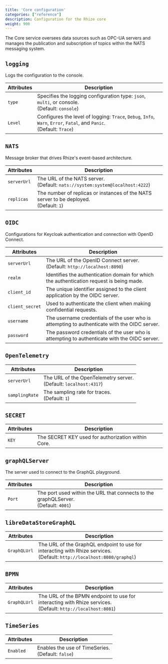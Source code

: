 ```yaml
---
title: 'Core configuration'
categories: ["reference"]
description: Configuration for the Rhize core
weight: 900
---
```


 The Core service oversees data sources such as OPC-UA servers and manages the publication and subscription of topics within the NATS messaging system.

## `logging`

 Logs the configuration to the console.

| Attributes          | Description                                                                                                                                                                                    |
|---------------------|------------------------------------------------------------------------------------------------------------------------------------------------------------------------------------------------|
| `type`              | Specifies the logging configuration type: `json`, `multi`, or console. <br />(Default: `console`)                                                                                   |                                                                                                                                                 
| `Level`             | Configures the level of logging: `Trace`, `Debug`, `Info`, `Warn`, `Error`, `Fatal`, and `Panic`. <br />(Default: `Trace`)                                                                     |

## `NATS`

 Message broker that drives Rhize's event-based architecture.

| Attributes          | Description                                                                                                                                                                                    |
|---------------------|------------------------------------------------------------------------------------------------------------------------------------------------------------------------------------------------|
| `serverUrl`         | The URL of the NATS server. <br />(Default: `nats://system:system@localhost:4222`)       |                                                                                                                                                 
| `replicas`          | The number of replicas or instances of the NATS server to be deployed. <br />(Default: `1`)                                                                                                    |


## `OIDC`

 Configurations for Keycloak authentication and connection with OpenID Connect.

| Attributes          | Description                                                                                                                                                                                    |
|---------------------|------------------------------------------------------------------------------------------------------------------------------------------------------------------------------------------------|
| `serverUrl`         | The URL of the OpenID Connect server. <br />(Default: `http://localhost:8090`)    |                                                                                                                    
| `realm`             | Identifies the authentication domain for which the authentication request is being made.                                                                              |
| `client_id`         | The unique identifier assigned to the client application by the OIDC server.                                                                                      |
| `client_secret`     | Used to authenticate the client when making confidential requests.                                                                       |
| `username`          | The username credentials of the user who is attempting to authenticate with the OIDC server.                                                           |
| `password`          | The password credentials of the user who is attempting to authenticate with the OIDC server.                                                                         |

## `OpenTelemetry`

| Attributes          | Description                                                                                                                                                                                    |
|---------------------|------------------------------------------------------------------------------------------------------------------------------------------------------------------------------------------------|
| `serverUrl`         | The URL of the OpenTelemetry server. <br />(Default: `localhost:4317`)                                                                                                                         | 
| `samplingRate`      | The sampling rate for traces. <br />(Default: `1`)                                                                                                                                         | 

## `SECRET`

| Attributes          | Description                                                                                                                                                                                    |
|---------------------|------------------------------------------------------------------------------------------------------------------------------------------------------------------------------------------------|
| `KEY`               | The SECRET KEY used for authorization within Core.       |                                                                                                                                                 

## `graphQLServer`

 The server used to connect to the GraphQL playground.

| Attributes          | Description                                                                                                                                                                                    |
|---------------------|------------------------------------------------------------------------------------------------------------------------------------------------------------------------------------------------|
| `Port`              | The port used within the URL that connects to the graphQLServer. <br />(Default: `4001`)     |                                                                                                                                                 


## `libreDataStoreGraphQL`

| Attributes          | Description                                                                                                                                                                                    |
|---------------------|------------------------------------------------------------------------------------------------------------------------------------------------------------------------------------------------|
| `GraphQLUrl`        | The URL of the GraphQL endpoint to use for interacting with Rhize services. <br />(Default: `http://localhost:8080/graphql`) |                                                                                                                                                 


## `BPMN`

| Attributes          | Description                                                                                                                                                                                    |
|---------------------|------------------------------------------------------------------------------------------------------------------------------------------------------------------------------------------------|
| `GraphQLUrl`        | The URL of the BPMN endpoint to use for interacting with Rhize services. <br />(Default: `http://localhost:8081`) |                                                                                                                                                 

## `TimeSeries`

| Attributes          | Description                                                                                                                                                                                    |
|---------------------|------------------------------------------------------------------------------------------------------------------------------------------------------------------------------------------------|
| `Enabled`           | Enables the use of TimeSeries. <br />(Default: `false`)     |                                                                                                                                                 

